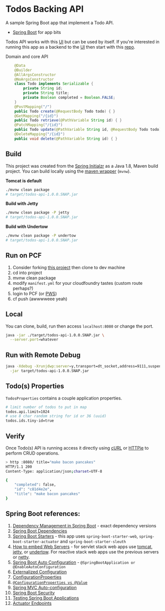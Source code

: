 # Todos Backing API

A sample Spring Boot app that implement a Todo API.

* [Spring Boot](https://spring.io/projects/spring-boot) for app bits

Todos API works with this [UI](https://github.com/corbtastik/todos-webui) but can be used by itself.  If you're interested in running this app as a backend to the [UI](https://github.com/corbtastik/todos-webui) then start with this [repo](https://github.com/corbtastik/todos-edge).

Domain and core API

```java
    @Data
    @Builder
    @AllArgsConstructor
    @NoArgsConstructor
    class Todo implements Serializable {
        private String id;
        private String title;
        private Boolean completed = Boolean.FALSE;
    }
    @PostMapping("/")
    public Todo create(@RequestBody Todo todo) { }
    @GetMapping("/{id}")
    public Todo retrieve(@PathVariable String id) { }
    @PatchMapping("/{id}")
    public Todo update(@PathVariable String id, @RequestBody Todo todo) { }
    @DeleteMapping("/{id}")
    public void delete(@PathVariable String id) { }

```

## Build

This project was created from the [Spring Initialzr](https://start.spring.io) as a Java 1.8, Maven build project.  You can build locally using the [maven wrapper](https://github.com/takari/maven-wrapper) (`mvnw`).

**Tomcat is default**
```bash
./mvnw clean package
# target/todos-api-1.0.0.SNAP.jar
```

**Build with Jetty**
```bash
./mvnw clean package -P jetty
# target/todos-api-1.0.0.SNAP.jar
```

**Build with Undertow**
```bash
./mvnw clean package -P undertow
# target/todos-api-1.0.0.SNAP.jar
```

## Run on PCF

1. Consider forking [this project](https://github.com/corbtastik/todos-api) then clone to dev machine
1. cd into project
1. mvnw clean package
1. modify `manifest.yml` for your cloudfoundry tastes (custom route perhaps?)
1. login to PCF (or [PWS](https://run.pivotal.io/))
1. cf push (awwwweee yeah)

## Local

You can clone, build, run then access ``localhost:8080`` or change the port.

```bash
java -jar ./target/todos-api-1.0.0.SNAP.jar \
  --server.port=whatever
```

## Run with Remote Debug  

```bash
java -Xdebug -Xrunjdwp:server=y,transport=dt_socket,address=9111,suspend=n \
  -jar target/todos-api-1.0.0.SNAP.jar
```

## Todo(s) Properties

`TodosProperties` contains a couple application properties.

```bash
# limit number of todos to put in map
todos.api.limit=1024
# use 8 char random string for id or 36 (uuid)
todos.ids.tiny-id=true
```

## Verify

Once Todo(s) API is running access it directly using [cURL](https://curl.haxx.se/) or [HTTPie](https://httpie.org/) to perform CRUD operations.


```bash
> http :8080/ title="make bacon pancakes"
HTTP/1.1 200  
Content-Type: application/json;charset=UTF-8

{
    "completed": false,
    "id": "c81d4e2e",
    "title": "make bacon pancakes"
}
```

## Spring Boot references:

1. [Dependency Management in Spring Boot](https://docs.spring.io/spring-boot/docs/current/reference/htmlsingle/#using-boot-dependency-management) - exact dependency versions
1. [Spring Boot Dependencies](https://github.com/spring-projects/spring-boot/blob/master/spring-boot-project/spring-boot-dependencies/pom.xml)
3. [Spring Boot Starters](https://docs.spring.io/spring-boot/docs/current/reference/htmlsingle/#using-boot-starter) - this app uses `spring-boot-starter-web`, `spring-boot-starter-actuator` and `spring-boot-starter-sleuth`
4. [How to embed Web Servers](https://docs.spring.io/spring-boot/docs/current/reference/html/howto-embedded-web-servers.html) - for servlet stack web apps use [tomcat](http://tomcat.apache.org/), [jetty](https://www.eclipse.org/jetty/), or [undertow](http://undertow.io/).  For reactive stack web apps use the previous servers or [netty](https://netty.io/).
1. [Spring Boot Auto Configuration](https://docs.spring.io/spring-boot/docs/current/reference/htmlsingle/#using-boot-auto-configuration) - `@SpringBootApplication or @EnableAutoConfiguration`
1. [Externalized Configuration](https://docs.spring.io/spring-boot/docs/current/reference/htmlsingle/#boot-features-external-config)
1. [ConfigurationProperties](https://docs.spring.io/spring-boot/docs/current/reference/htmlsingle/#boot-features-external-config-typesafe-configuration-properties)
1. [`@ConfigurationProperties vs @Value`](https://docs.spring.io/spring-boot/docs/current/reference/htmlsingle/#boot-features-external-config-vs-value)
1. [Spring MVC Auto-configuration](https://docs.spring.io/spring-boot/docs/current/reference/htmlsingle/#boot-features-spring-mvc-auto-configuration)
1. [Spring Boot Security](https://docs.spring.io/spring-boot/docs/current/reference/htmlsingle/#boot-features-security)
1. [Testing Spring Boot Applications](https://docs.spring.io/spring-boot/docs/current/reference/htmlsingle/#boot-features-testing-spring-boot-applications)
1. [Actuator Endpoints](https://docs.spring.io/spring-boot/docs/current/reference/htmlsingle/#production-ready-endpoints)
